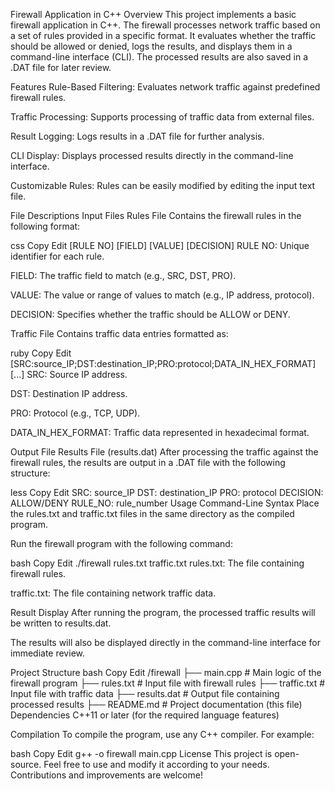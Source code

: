 Firewall Application in C++
Overview
This project implements a basic firewall application in C++. The firewall processes network traffic based on a set of rules provided in a specific format. It evaluates whether the traffic should be allowed or denied, logs the results, and displays them in a command-line interface (CLI). The processed results are also saved in a .DAT file for later review.

Features
Rule-Based Filtering: Evaluates network traffic against predefined firewall rules.

Traffic Processing: Supports processing of traffic data from external files.

Result Logging: Logs results in a .DAT file for further analysis.

CLI Display: Displays processed results directly in the command-line interface.

Customizable Rules: Rules can be easily modified by editing the input text file.

File Descriptions
Input Files
Rules File
Contains the firewall rules in the following format:

css
Copy
Edit
[RULE NO] [FIELD] [VALUE] [DECISION]
RULE NO: Unique identifier for each rule.

FIELD: The traffic field to match (e.g., SRC, DST, PRO).

VALUE: The value or range of values to match (e.g., IP address, protocol).

DECISION: Specifies whether the traffic should be ALLOW or DENY.

Traffic File
Contains traffic data entries formatted as:

ruby
Copy
Edit
[SRC:source_IP;DST:destination_IP;PRO:protocol;DATA_IN_HEX_FORMAT][...]
SRC: Source IP address.

DST: Destination IP address.

PRO: Protocol (e.g., TCP, UDP).

DATA_IN_HEX_FORMAT: Traffic data represented in hexadecimal format.

Output File
Results File (results.dat)
After processing the traffic against the firewall rules, the results are output in a .DAT file with the following structure:

less
Copy
Edit
SRC: source_IP
DST: destination_IP
PRO: protocol
DECISION: ALLOW/DENY
RULE_NO: rule_number
Usage
Command-Line Syntax
Place the rules.txt and traffic.txt files in the same directory as the compiled program.

Run the firewall program with the following command:

bash
Copy
Edit
./firewall rules.txt traffic.txt
rules.txt: The file containing firewall rules.

traffic.txt: The file containing network traffic data.

Result Display
After running the program, the processed traffic results will be written to results.dat.

The results will also be displayed directly in the command-line interface for immediate review.

Project Structure
bash
Copy
Edit
/firewall
├── main.cpp         # Main logic of the firewall program
├── rules.txt        # Input file with firewall rules
├── traffic.txt      # Input file with traffic data
├── results.dat      # Output file containing processed results
├── README.md        # Project documentation (this file)
Dependencies
C++11 or later (for the required language features)

Compilation
To compile the program, use any C++ compiler. For example:

bash
Copy
Edit
g++ -o firewall main.cpp
License
This project is open-source. Feel free to use and modify it according to your needs. Contributions and improvements are welcome!

